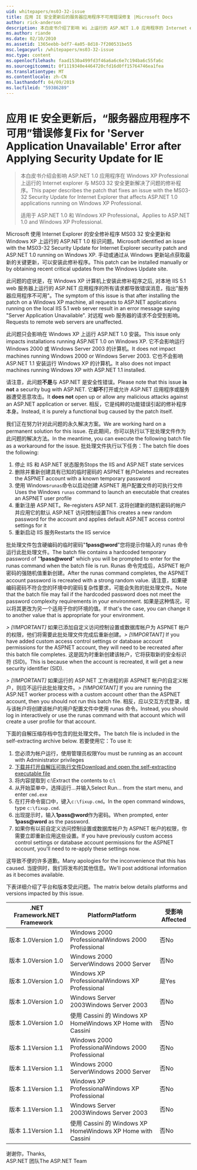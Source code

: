 ```yaml
---
uid: whitepapers/ms03-32-issue
title: 应用 IE 安全更新后的服务器应用程序不可用错误修复 |Microsoft Docs
author: rick-anderson
description: 本白皮书介绍了影响 Wi 上运行的 ASP.NET 1.0 应用程序的 Internet explorer 与 MS03 32 安全更新解决了问题的修补程序...
ms.author: riande
ms.date: 02/10/2010
ms.assetid: 1365eebb-bdf7-4a05-8d18-7f200531be55
msc.legacyurl: /whitepapers/ms03-32-issue
msc.type: content
ms.openlocfilehash: faad1530a499fd3f46a6a6c6e7c194ba6c55fa6c
ms.sourcegitcommit: 0f1119340e4464720cfd16d0ff15764746ea1fea
ms.translationtype: MT
ms.contentlocale: zh-CN
ms.lasthandoff: 04/09/2019
ms.locfileid: "59386289"
---
```

# <a name="fix-for-server-application-unavailable-error-after-applying-security-update-for-ie"></a><span data-ttu-id="d8ea8-103">应用 IE 安全更新后，“服务器应用程序不可用”错误修复</span><span class="sxs-lookup"><span data-stu-id="d8ea8-103">Fix for 'Server Application Unavailable' Error after Applying Security Update for IE</span></span>

> <span data-ttu-id="d8ea8-104">本白皮书介绍会影响 ASP.NET 1.0 应用程序在 Windows XP Professional 上运行的 Internet explorer 与 MS03 32 安全更新解决了问题的修补程序。</span><span class="sxs-lookup"><span data-stu-id="d8ea8-104">This paper describes the patch that fixes an issue with the MS03-32 Security Update for Internet Explorer that affects ASP.NET 1.0 applications running on Windows XP Professional.</span></span>
> 
> <span data-ttu-id="d8ea8-105">适用于 ASP.NET 1.0 和 Windows XP Professional。</span><span class="sxs-lookup"><span data-stu-id="d8ea8-105">Applies to ASP.NET 1.0 and Windows XP Professional.</span></span>


<span data-ttu-id="d8ea8-106">Microsoft 使用 Internet Explorer 的安全修补程序 MS03 32 安全更新和 Windows XP 上运行的 ASP.NET 1.0 标识问题。</span><span class="sxs-lookup"><span data-stu-id="d8ea8-106">Microsoft identified an issue with the MS03-32 Security Update for Internet Explorer security patch and ASP.NET 1.0 running on Windows XP.</span></span> <span data-ttu-id="d8ea8-107">手动或通过从 Windows 更新站点获取最新的关键更新，可以安装此修补程序。</span><span class="sxs-lookup"><span data-stu-id="d8ea8-107">This patch can be installed manually or by obtaining recent critical updates from the Windows Update site.</span></span>

<span data-ttu-id="d8ea8-108">此问题的症状是，在 Windows XP 计算机上安装此修补程序之后, 对本地 IIS 5.1 web 服务器上运行的 ASP.NET 应用程序的所有请求都导致错误消息，指出"服务器应用程序不可用"。</span><span class="sxs-lookup"><span data-stu-id="d8ea8-108">The symptom of this issue is that after installing the patch on a Windows XP machine, all requests to ASP.NET applications running on the local IIS 5.1 web server result in an error message saying "Server Application Unavailable".</span></span> <span data-ttu-id="d8ea8-109">对远程 web 服务器的请求不会受到影响。</span><span class="sxs-lookup"><span data-stu-id="d8ea8-109">Requests to remote web servers are unaffected.</span></span>

<span data-ttu-id="d8ea8-110">此问题只会影响在 Windows XP 上运行 ASP.NET 1.0 安装。</span><span class="sxs-lookup"><span data-stu-id="d8ea8-110">This issue only impacts installations running ASP.NET 1.0 on Windows XP.</span></span> <span data-ttu-id="d8ea8-111">它不会影响运行 Windows 2000 或 Windows Server 2003 的计算机。</span><span class="sxs-lookup"><span data-stu-id="d8ea8-111">It does not impact machines running Windows 2000 or Windows Server 2003.</span></span> <span data-ttu-id="d8ea8-112">它也不会影响 ASP.NET 1.1 安装运行 Windows XP 的计算机。</span><span class="sxs-lookup"><span data-stu-id="d8ea8-112">It also does not impact machines running Windows XP with ASP.NET 1.1 installed.</span></span>

<span data-ttu-id="d8ea8-113">请注意，此问题**不是**与 ASP.NET 是安全性错误。</span><span class="sxs-lookup"><span data-stu-id="d8ea8-113">Please note that this issue **is not** a security bug with ASP.NET.</span></span> <span data-ttu-id="d8ea8-114">它**却不**打开或允许 ASP.NET 应用程序或服务器遭受恶意攻击。</span><span class="sxs-lookup"><span data-stu-id="d8ea8-114">It **does not** open up or allow any malicious attacks against an ASP.NET application or server.</span></span> <span data-ttu-id="d8ea8-115">相反，它是纯粹的功能错误引起的修补程序本身。</span><span class="sxs-lookup"><span data-stu-id="d8ea8-115">Instead, it is purely a functional bug caused by the patch itself.</span></span>

<span data-ttu-id="d8ea8-116">我们正在努力针对此问题的永久解决方案。</span><span class="sxs-lookup"><span data-stu-id="d8ea8-116">We are working hard on a permanent solution for this issue.</span></span> <span data-ttu-id="d8ea8-117">在此期间，你可以执行以下批处理文件作为此问题的解决方法。</span><span class="sxs-lookup"><span data-stu-id="d8ea8-117">In the meantime, you can execute the following batch file as a workaround for the issue.</span></span> <span data-ttu-id="d8ea8-118">批处理文件执行以下任务：</span><span class="sxs-lookup"><span data-stu-id="d8ea8-118">The batch file does the following:</span></span>

1. <span data-ttu-id="d8ea8-119">停止 IIS 和 ASP.NET 状态服务</span><span class="sxs-lookup"><span data-stu-id="d8ea8-119">Stops the IIS and ASP.NET state services</span></span>
2. <span data-ttu-id="d8ea8-120">删除并重新创建具有已知的临时密码的 ASPNET 帐户</span><span class="sxs-lookup"><span data-stu-id="d8ea8-120">Deletes and recreates the ASPNET account with a known temporary password</span></span>
3. <span data-ttu-id="d8ea8-121">使用 Windows`runas`命令以启动创建 ASPNET 用户配置文件的可执行文件</span><span class="sxs-lookup"><span data-stu-id="d8ea8-121">Uses the Windows `runas` command to launch an executable that creates an ASPNET user profile</span></span>
4. <span data-ttu-id="d8ea8-122">重新注册 ASP.NET。</span><span class="sxs-lookup"><span data-stu-id="d8ea8-122">Re-registers ASP.NET.</span></span> <span data-ttu-id="d8ea8-123">这将创建新的随机密码的帐户并应用它的默认 ASP.NET 访问控制设置</span><span class="sxs-lookup"><span data-stu-id="d8ea8-123">This creates a new random password for the account and applies default ASP.NET access control settings for it</span></span>
5. <span data-ttu-id="d8ea8-124">重新启动 IIS 服务</span><span class="sxs-lookup"><span data-stu-id="d8ea8-124">Restarts the IIS service</span></span>

<span data-ttu-id="d8ea8-125">批处理文件包含硬编码的临时密码"<strong>1pass\@word</strong>"您将提示你输入的 runas 命令运行此批处理文件。</span><span class="sxs-lookup"><span data-stu-id="d8ea8-125">The batch file contains a hardcoded temporary password of "<strong>1pass\@word</strong>" which you will be prompted to enter for the runas command when the batch file is run.</span></span> <span data-ttu-id="d8ea8-126">Runas 命令完成后，ASPNET 帐户密码的强随机值重新创建。</span><span class="sxs-lookup"><span data-stu-id="d8ea8-126">After the runas command completes, the ASPNET account password is recreated with a strong random value.</span></span> <span data-ttu-id="d8ea8-127">请注意，如果硬编码密码不符合您的环境中的密码复杂性要求，可能会失败的批处理文件。</span><span class="sxs-lookup"><span data-stu-id="d8ea8-127">Note that the batch file may fail if the hardcoded password does not meet the password complexity requirements in your environment.</span></span> <span data-ttu-id="d8ea8-128">如果是这种情况，可以将其更改为另一个适用于你的环境的值。</span><span class="sxs-lookup"><span data-stu-id="d8ea8-128">If that's the case, you can change it to another value that is appropriate for your environment.</span></span>

<span data-ttu-id="d8ea8-129">*> [!IMPORTANT]* 如果已添加自定义访问控制设置或数据库帐户为 ASPNET 帐户的权限，他们将需要此批处理文件完成后重新创建。</span><span class="sxs-lookup"><span data-stu-id="d8ea8-129">*> [!IMPORTANT]* If you have added custom access control settings or database account permissions for the ASPNET account, they will need to be recreated after this batch file completes.</span></span> <span data-ttu-id="d8ea8-130">这是因为时重新创建该帐户，它将获取新的安全标识符 (SID)。</span><span class="sxs-lookup"><span data-stu-id="d8ea8-130">This is because when the account is recreated, it will get a new security identifier (SID).</span></span>

<span data-ttu-id="d8ea8-131">*> [!IMPORTANT]* 如果运行的 ASP.NET 工作进程的非 ASPNET 帐户的自定义帐户，则应不运行此批处理文件。</span><span class="sxs-lookup"><span data-stu-id="d8ea8-131">*> [!IMPORTANT]* If you are running the ASP.NET worker process with a custom account other than the ASPNET account, then you should not run this batch file.</span></span> <span data-ttu-id="d8ea8-132">相反，应以交互方式登录，或与该帐户将创建该帐户的用户配置文件中使用 runas 命令。</span><span class="sxs-lookup"><span data-stu-id="d8ea8-132">Instead, you should log in interactively or use the runas command with that account which will create a user profile for that account.</span></span>

<span data-ttu-id="d8ea8-133">下面的自解压缩存档中包含的批处理文件。</span><span class="sxs-lookup"><span data-stu-id="d8ea8-133">The batch file is included in the self-extracting archive below.</span></span> <span data-ttu-id="d8ea8-134">若要使用它：</span><span class="sxs-lookup"><span data-stu-id="d8ea8-134">To use it:</span></span>

1. <span data-ttu-id="d8ea8-135">您必须为帐户运行，使用管理员权限</span><span class="sxs-lookup"><span data-stu-id="d8ea8-135">You must be running as an account with Administrator privileges</span></span>
2. [<span data-ttu-id="d8ea8-136">下载并打开自解压可执行文件</span><span class="sxs-lookup"><span data-stu-id="d8ea8-136">Download and open the self-extracting executable file</span></span>](ms03-32-issue/_static/fixup1.exe)
3. <span data-ttu-id="d8ea8-137">将内容提取到 c:\\</span><span class="sxs-lookup"><span data-stu-id="d8ea8-137">Extract the contents to c:\\</span></span>
4. <span data-ttu-id="d8ea8-138">从开始菜单中，选择运行...并输入</span><span class="sxs-lookup"><span data-stu-id="d8ea8-138">Select Run... from the start menu, and enter</span></span> `cmd.exe`
5. <span data-ttu-id="d8ea8-139">在打开命令窗口中，键入`c:\fixup.cmd`。</span><span class="sxs-lookup"><span data-stu-id="d8ea8-139">In the open command windows, type `c:\fixup.cmd`.</span></span>
6. <span data-ttu-id="d8ea8-140">出现提示时，输入<strong>1pass\@word</strong>作为密码。</span><span class="sxs-lookup"><span data-stu-id="d8ea8-140">When prompted, enter <strong>1pass\@word</strong> as the password.</span></span>
7. <span data-ttu-id="d8ea8-141">如果你有以前自定义访问控制设置或数据库帐户为 ASPNET 帐户的权限，你需要立即重新应用这些设置。</span><span class="sxs-lookup"><span data-stu-id="d8ea8-141">If you have previously custom access control settings or database account permissions for the ASPNET account, you'll need to re-apply these settings now.</span></span>

<span data-ttu-id="d8ea8-142">这导致不便的许多道歉。</span><span class="sxs-lookup"><span data-stu-id="d8ea8-142">Many apologies for the inconvenience that this has caused.</span></span> <span data-ttu-id="d8ea8-143">当提供时，我们将发布的其他信息。</span><span class="sxs-lookup"><span data-stu-id="d8ea8-143">We'll post additional information as it becomes available.</span></span>

<span data-ttu-id="d8ea8-144">下表详细介绍了平台和版本受此问题。</span><span class="sxs-lookup"><span data-stu-id="d8ea8-144">The matrix below details platforms and versions impacted by this issue.</span></span>

| <span data-ttu-id="d8ea8-145">.NET Framework</span><span class="sxs-lookup"><span data-stu-id="d8ea8-145">.NET Framework</span></span> | <span data-ttu-id="d8ea8-146">Platform</span><span class="sxs-lookup"><span data-stu-id="d8ea8-146">Platform</span></span> | <span data-ttu-id="d8ea8-147">受影响</span><span class="sxs-lookup"><span data-stu-id="d8ea8-147">Affected</span></span> |
| --- | --- | --- |
| <span data-ttu-id="d8ea8-148">版本 1.0</span><span class="sxs-lookup"><span data-stu-id="d8ea8-148">Version 1.0</span></span> | <span data-ttu-id="d8ea8-149">Windows 2000 Professional</span><span class="sxs-lookup"><span data-stu-id="d8ea8-149">Windows 2000 Professional</span></span> | <span data-ttu-id="d8ea8-150">否</span><span class="sxs-lookup"><span data-stu-id="d8ea8-150">No</span></span> |
| <span data-ttu-id="d8ea8-151">版本 1.0</span><span class="sxs-lookup"><span data-stu-id="d8ea8-151">Version 1.0</span></span> | <span data-ttu-id="d8ea8-152">Windows 2000 Server</span><span class="sxs-lookup"><span data-stu-id="d8ea8-152">Windows 2000 Server</span></span> | <span data-ttu-id="d8ea8-153">否</span><span class="sxs-lookup"><span data-stu-id="d8ea8-153">No</span></span> |
| <span data-ttu-id="d8ea8-154">版本 1.0</span><span class="sxs-lookup"><span data-stu-id="d8ea8-154">Version 1.0</span></span> | <span data-ttu-id="d8ea8-155">Windows XP Professional</span><span class="sxs-lookup"><span data-stu-id="d8ea8-155">Windows XP Professional</span></span> | <span data-ttu-id="d8ea8-156">是</span><span class="sxs-lookup"><span data-stu-id="d8ea8-156">Yes</span></span> |
| <span data-ttu-id="d8ea8-157">版本 1.0</span><span class="sxs-lookup"><span data-stu-id="d8ea8-157">Version 1.0</span></span> | <span data-ttu-id="d8ea8-158">Windows Server 2003</span><span class="sxs-lookup"><span data-stu-id="d8ea8-158">Windows Server 2003</span></span> | <span data-ttu-id="d8ea8-159">否</span><span class="sxs-lookup"><span data-stu-id="d8ea8-159">No</span></span> |
| <span data-ttu-id="d8ea8-160">版本 1.0</span><span class="sxs-lookup"><span data-stu-id="d8ea8-160">Version 1.0</span></span> | <span data-ttu-id="d8ea8-161">使用 Cassini 的 Windows XP Home</span><span class="sxs-lookup"><span data-stu-id="d8ea8-161">Windows XP Home with Cassini</span></span> | <span data-ttu-id="d8ea8-162">否</span><span class="sxs-lookup"><span data-stu-id="d8ea8-162">No</span></span> |
| <span data-ttu-id="d8ea8-163">版本 1.1</span><span class="sxs-lookup"><span data-stu-id="d8ea8-163">Version 1.1</span></span> | <span data-ttu-id="d8ea8-164">Windows 2000 Professional</span><span class="sxs-lookup"><span data-stu-id="d8ea8-164">Windows 2000 Professional</span></span> | <span data-ttu-id="d8ea8-165">否</span><span class="sxs-lookup"><span data-stu-id="d8ea8-165">No</span></span> |
| <span data-ttu-id="d8ea8-166">版本 1.1</span><span class="sxs-lookup"><span data-stu-id="d8ea8-166">Version 1.1</span></span> | <span data-ttu-id="d8ea8-167">Windows 2000 Server</span><span class="sxs-lookup"><span data-stu-id="d8ea8-167">Windows 2000 Server</span></span> | <span data-ttu-id="d8ea8-168">否</span><span class="sxs-lookup"><span data-stu-id="d8ea8-168">No</span></span> |
| <span data-ttu-id="d8ea8-169">版本 1.1</span><span class="sxs-lookup"><span data-stu-id="d8ea8-169">Version 1.1</span></span> | <span data-ttu-id="d8ea8-170">Windows XP Professional</span><span class="sxs-lookup"><span data-stu-id="d8ea8-170">Windows XP Professional</span></span> | <span data-ttu-id="d8ea8-171">否</span><span class="sxs-lookup"><span data-stu-id="d8ea8-171">No</span></span> |
| <span data-ttu-id="d8ea8-172">版本 1.1</span><span class="sxs-lookup"><span data-stu-id="d8ea8-172">Version 1.1</span></span> | <span data-ttu-id="d8ea8-173">Windows Server 2003</span><span class="sxs-lookup"><span data-stu-id="d8ea8-173">Windows Server 2003</span></span> | <span data-ttu-id="d8ea8-174">否</span><span class="sxs-lookup"><span data-stu-id="d8ea8-174">No</span></span> |
| <span data-ttu-id="d8ea8-175">版本 1.1</span><span class="sxs-lookup"><span data-stu-id="d8ea8-175">Version 1.1</span></span> | <span data-ttu-id="d8ea8-176">使用 Cassini 的 Windows XP Home</span><span class="sxs-lookup"><span data-stu-id="d8ea8-176">Windows XP Home with Cassini</span></span> | <span data-ttu-id="d8ea8-177">否</span><span class="sxs-lookup"><span data-stu-id="d8ea8-177">No</span></span> |

<span data-ttu-id="d8ea8-178">谢谢你，</span><span class="sxs-lookup"><span data-stu-id="d8ea8-178">Thanks,</span></span>   
 <span data-ttu-id="d8ea8-179">ASP.NET 团队</span><span class="sxs-lookup"><span data-stu-id="d8ea8-179">The ASP.NET Team</span></span>
